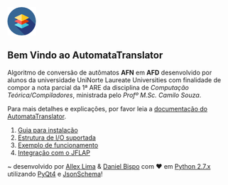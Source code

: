![AutomataTranslator](https://raw.githubusercontent.com/allexlima/AutomataTranslator/master/models/icon/icon-64.png)
## Bem Vindo ao AutomataTranslator
Algoritmo de conversão de autômatos **AFN** em **AFD** desenvolvido por alunos da universidade UniNorte Laureate Universities com finalidade de compor a nota parcial da 1ª ARE da disciplina de _Computação Teórica/Compiladores_, ministrada pelo _Profº M.Sc. Camilo Souza_.

Para mais detalhes e explicações, por favor leia a [documentação do AutomataTranslator](https://github.com/allexlima/AutomataTranslator/wiki).

1. [Guia para instalação](https://github.com/allexlima/AutomataTranslator/wiki/1.-Instala%C3%A7%C3%A3o)
2. [Estrutura de I/O suportada](https://github.com/allexlima/AutomataTranslator/wiki/2.-Estrutura-para-representa%C3%A7%C3%A3o-dos-aut%C3%B4matos)
3. [Exemplo de funcionamento](https://github.com/allexlima/AutomataTranslator/wiki/3.-Get-Started:-Escrevendo-e-convertendo-um-AFN-para-AFD-(Hello-World))
4. [Integração com o JFLAP](https://github.com/allexlima/AutomataTranslator/wiki/4.-Importando-e-exportando-arquivos-no-formato-JFLAP)

~ desenvolvido por [Allex Lima](http://allexlima.com) & [Daniel Bispo](https://github.com/danielbispov/) com ❤️ em [Python 2.7.x](https://www.python.org/) utilizando [PyQt4](https://www.riverbankcomputing.com/software/pyqt/download) e [JsonSchema](http://json-schema.org/)! 
